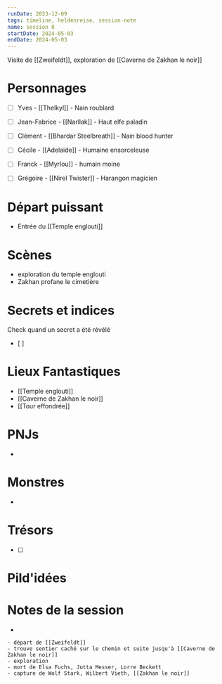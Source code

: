 ```yaml
---
runDate: 2023-12-09
tags: timeline, heldenreise, session-note
name: session 8
startDate: 2024-05-03
endDate: 2024-05-03
---
```


<span 
	  class='ob-timelines' 
	  data-date='2024-05-02-00' 
	  data-title='Session 8' 
	  data-class='green' 
	  data-type='range' 
	  data-end='2024-05-03-00'> 
	Visite de [[Zweifeldt]], exploration de [[Caverne de Zakhan le noir]]
</span>



# Personnages
- [ ] Yves - [[Thelkyl]] - Nain roublard
- [ ] Jean-Fabrice - [[Narllak]] - Haut elfe paladin
- [ ] Clément - [[Bhardar Steelbreath]] - Nain blood hunter
- [ ] Cécile - [[Adelaïde]] - Humaine ensorceleuse
- [ ] Franck - [[Myrlou]] - humain moine
- [ ] Grégoire - [[Nirel Twister]] - Harangon magicien


# Départ puissant
* Entrée du [[Temple englouti]]

# Scènes
- exploration du temple englouti
- Zakhan profane le cimetière

# Secrets et indices
Check quand un secret a été révélé
- [ ] 

# Lieux Fantastiques
- [[Temple englouti]]
- [[Caverne de Zakhan le noir]]
- [[Tour effondrée]] 

# PNJs
- 

# Monstres
- 

# Trésors
- [ ]


# Pild'idées
> 

# Notes de la session
- 

```
- départ de [[Zweifeldt]]
- trouve sentier caché sur le chemin et suite jusqu'à [[Caverne de Zakhan le noir]]
- exploration
- mort de Elsa Fuchs, Jutta Messer, Lorre Beckett
- capture de Wolf Stark, Wilbert Vieth, [[Zakhan le noir]]
```

